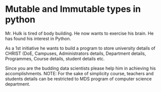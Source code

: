 # Mutable and Immutable types in python


Mr. Hulk is tired of body building. He now wants to exercise his brain. He has found his interest in Python. 


As a 1st initiative he wants to build a program to store university details of CHRIST (DoE, Campuses, Administrators details, Department details, Programmes, Course details, student details etc. 


Since you are the budding data scientists please help him in achieving his accomplishments. 
NOTE: For the sake of simplicity course, teachers and students details can be restricted to MDS program of computer science department.
